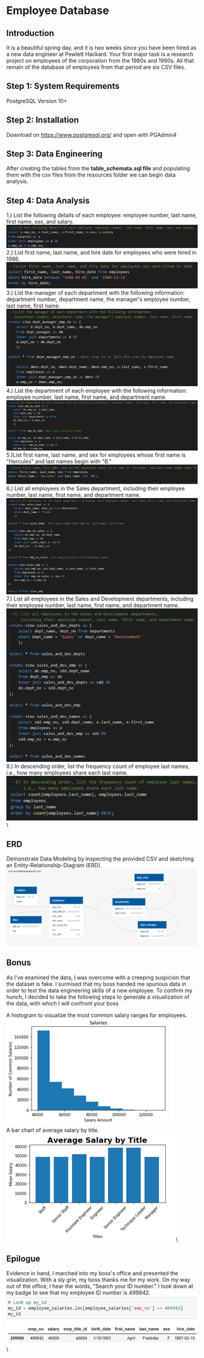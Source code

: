 # Employee Database

## Introduction

It is a beautiful spring day, and it is two weeks since you have been hired as a new data engineer at Pewlett Hackard. Your first major task is a research project on employees of the corporation from the 1980s and 1990s. All that remain of the database of employees from that period are six CSV files.

## Step 1: System Requirements

PostgreSQL Version 10+

## Step 2: Installation

Download on https://www.postgresql.org/ and open with PGAdmin4

## Step 3: Data Engineering

After creating the tables from the <b>table_schemata.sql file</b> and populating them with the csv files from the resources folder we can begin data analysis.

## Step 4: Data Analysis

1.) List the following details of each employee: employee number, last name, first name, sex, and salary.\
![](EmployeeSQL/Images/sql1.png)\
2.) List first name, last name, and hire date for employees who were hired in 1986.\
![](EmployeeSQL/Images/sql2.png)\
3.) List the manager of each department with the following information: department number, department name, the manager's employee number, last name, first name.\
![](EmployeeSQL/Images/sql3.png)\
4.) List the department of each employee with the following information: employee number, last name, first name, and department name.\
![](EmployeeSQL/Images/sql4.png)\
5.)List first name, last name, and sex for employees whose first name is "Hercules" and last names begin with "B."\
![](EmployeeSQL/Images/sql5.png)\
6.) List all employees in the Sales department, including their employee number, last name, first name, and department name.\
![](EmployeeSQL/Images/sql6.png)\
7.) List all employees in the Sales and Development departments, including their employee number, last name, first name, and department name.\
![](EmployeeSQL/Images/sql7.png)\
8.) In descending order, list the frequency count of employee last names, i.e., how many employees share each last name.\
![](EmployeeSQL/Images/sql8.png)\

## ERD

Demonstrate Data Modeling by inspecting the provided CSV and sketching an Entity-Relationship-Diagram (ERD).\
![](EmployeeSQL/Images/QuickDBD-export.png)

## Bonus

As I've examined the data, I was overcome with a creeping suspicion that the dataset is fake. I surmised that my boss handed me spurious data in order to test the data engineering skills of a new employee. To confirm my hunch, I decided to take the following steps to generate a visualization of the data, with which I will confront your boss

A histogram to visualize the most common salary ranges for employees.
![](EmployeeSQL/Images/hist.png)\
A bar chart of average salary by title.\
![](EmployeeSQL/Images/bar.png)\

## Epilogue

Evidence in hand, I marched into my boss's office and presented the visualization. With a sly grin, my boss thanks me for my work. On my way out of the office, I hear the words, "Search your ID number." I look down at my badge to see that my employee ID number is 499942.\
![](EmployeeSQL/Images/my_id.png)\
